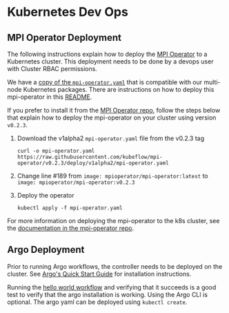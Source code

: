 # Kubernetes Dev Ops

## MPI Operator Deployment

The following instructions explain how to deploy the [MPI Operator](https://github.com/kubeflow/mpi-operator/)
to a Kubernetes cluster. This deployment needs to be done by a devops user with Cluster RBAC permissions.

We have a [copy of the `mpi-operator.yaml`](/tools/k8s/devops/operators/mpi-operator/mpi-operator.yaml)
that is compatible with our multi-node Kubernetes packages. There are instructions on how to deploy this
mpi-operator in this [README](/tools/k8s/devops/operators/mpi-operator/README.md).

If you prefer to install it from the [MPI Operator repo](https://github.com/kubeflow/mpi-operator/),
follow the steps below that explain how to deploy the mpi-operator on your cluster using version `v0.2.3`.

1. Download the v1alpha2 `mpi-operator.yaml` file from the v0.2.3 tag
   ```
   curl -o mpi-operator.yaml https://raw.githubusercontent.com/kubeflow/mpi-operator/v0.2.3/deploy/v1alpha2/mpi-operator.yaml
   ```

2. Change line #189 from `image: mpioperator/mpi-operator:latest` to `image: mpioperator/mpi-operator:v0.2.3`

3. Deploy the operator
   ```
   kubectl apply -f mpi-operator.yaml
   ```

For more information on deploying the mpi-operator to the k8s cluster, see the
[documentation in the mpi-operator repo](https://github.com/kubeflow/mpi-operator#mpi-operator).

## Argo Deployment

Prior to running Argo workflows, the controller needs to be deployed on
the cluster. See [Argo's Quick Start Guide](https://github.com/argoproj/argo-workflows/blob/stable/docs/quick-start.md)
for installation instructions.

Running the [hello world workflow](https://github.com/argoproj/argo-workflows/blob/stable/docs/quick-start.md)
and verifying that it succeeds is a good test to verify that the argo
installation is working. Using the Argo CLI is optional. The argo yaml
can be deployed using `kubectl create`.
